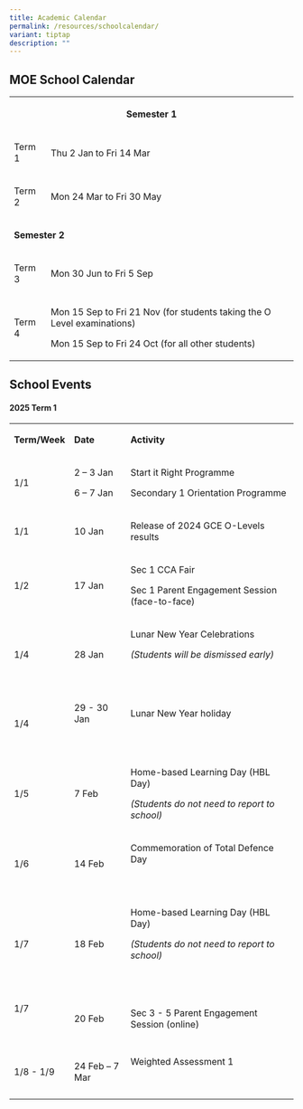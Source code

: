```yaml
---
title: Academic Calendar
permalink: /resources/schoolcalendar/
variant: tiptap
description: ""
---
```

<h2>MOE School Calendar</h2>
<table style="minWidth: 50px">
<colgroup>
<col>
<col>
</colgroup>
<tbody>
<tr>
<th rowspan="1" colspan="2">
<p>Semester 1</p>
</th>
</tr>
<tr>
<td rowspan="1" colspan="1">
<p>Term 1</p>
</td>
<td rowspan="1" colspan="1">
<p>Thu 2 Jan<sup> </sup>to Fri 14 Mar</p>
</td>
</tr>
<tr>
<td rowspan="1" colspan="1">
<p>Term 2</p>
</td>
<td rowspan="1" colspan="1">
<p>Mon 24 Mar to Fri 30 May</p>
</td>
</tr>
<tr>
<td rowspan="1" colspan="2">
<p><strong>Semester 2</strong>
</p>
</td>
</tr>
<tr>
<td rowspan="1" colspan="1">
<p>Term 3</p>
</td>
<td rowspan="1" colspan="1">
<p>Mon 30 Jun to Fri 5 Sep</p>
</td>
</tr>
<tr>
<td rowspan="1" colspan="1">
<p>Term 4</p>
</td>
<td rowspan="1" colspan="1">
<p>Mon 15 Sep to Fri 21 Nov (for students taking the O Level examinations)</p>
<p></p>
<p>Mon 15 Sep to Fri 24 Oct (for all other students)</p>
</td>
</tr>
</tbody>
</table>
<h2>School Events</h2>
<h4>2025 Term 1</h4>
<table style="minWidth: 75px">
<colgroup>
<col>
<col>
<col>
</colgroup>
<tbody>
<tr>
<td rowspan="1" colspan="1">
<p><strong>Term/Week</strong>
</p>
</td>
<td rowspan="1" colspan="1">
<p><strong>Date</strong>
</p>
</td>
<td rowspan="1" colspan="1">
<p><strong>Activity</strong>
</p>
</td>
</tr>
<tr>
<td rowspan="1" colspan="1">
<p>1/1</p>
</td>
<td rowspan="1" colspan="1">
<p>2 – 3 Jan</p>
<p>6 – 7 Jan</p>
</td>
<td rowspan="1" colspan="1">
<p>Start it Right Programme</p>
<p></p>
<p>Secondary 1 Orientation Programme</p>
</td>
</tr>
<tr>
<td rowspan="1" colspan="1">
<p>1/1</p>
</td>
<td rowspan="1" colspan="1">
<p>10 Jan</p>
</td>
<td rowspan="1" colspan="1">
<p>Release of 2024 GCE O-Levels results</p>
</td>
</tr>
<tr>
<td rowspan="1" colspan="1">
<p>1/2</p>
</td>
<td rowspan="1" colspan="1">
<p>17 Jan</p>
</td>
<td rowspan="1" colspan="1">
<p>Sec 1 CCA Fair</p>
<p></p>
<p>Sec 1 Parent Engagement Session (face-to-face)</p>
</td>
</tr>
<tr>
<td rowspan="1" colspan="1">
<p>1/4</p>
</td>
<td rowspan="1" colspan="1">
<p>28 Jan</p>
</td>
<td rowspan="1" colspan="1">
<p>Lunar New Year Celebrations</p>
<p><em>(Students will be dismissed early)</em>
</p>
<p><em>&nbsp;</em>
</p>
</td>
</tr>
<tr>
<td rowspan="1" colspan="1">
<p>1/4</p>
</td>
<td rowspan="1" colspan="1">
<p>29 - 30 Jan</p>
<p>&nbsp;</p>
</td>
<td rowspan="1" colspan="1">
<p>Lunar New Year holiday</p>
<p>&nbsp;</p>
</td>
</tr>
<tr>
<td rowspan="1" colspan="1">
<p>1/5</p>
</td>
<td rowspan="1" colspan="1">
<p>7 Feb</p>
</td>
<td rowspan="1" colspan="1">
<p>Home-based Learning Day (HBL Day)</p>
<p></p>
<p><em>(Students do not need to report to school)</em>
</p>
</td>
</tr>
<tr>
<td rowspan="1" colspan="1">
<p>1/6</p>
</td>
<td rowspan="1" colspan="1">
<p>14 Feb</p>
</td>
<td rowspan="1" colspan="1">
<p>Commemoration of Total Defence Day</p>
<p>&nbsp;</p>
</td>
</tr>
<tr>
<td rowspan="1" colspan="1">
<p>1/7</p>
</td>
<td rowspan="1" colspan="1">
<p>18 Feb</p>
</td>
<td rowspan="1" colspan="1">
<p>Home-based Learning Day (HBL Day)</p>
<p></p>
<p><em>(Students do not need to report to school)</em>
</p>
<p>&nbsp;</p>
</td>
</tr>
<tr>
<td rowspan="1" colspan="1">
<p>1/7</p>
<p>&nbsp;</p>
</td>
<td rowspan="1" colspan="1">
<p>20 Feb</p>
</td>
<td rowspan="1" colspan="1">
<p>Sec 3 - 5 Parent Engagement Session (online)</p>
</td>
</tr>
<tr>
<td rowspan="1" colspan="1">
<p>1/8 - 1/9</p>
</td>
<td rowspan="1" colspan="1">
<p>24 Feb – 7 Mar</p>
</td>
<td rowspan="1" colspan="1">
<p>Weighted Assessment 1</p>
<p>&nbsp;</p>
</td>
</tr>
</tbody>
</table>
<p></p>
<p></p>